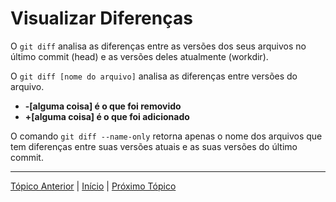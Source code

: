 # Visualizar Diferenças

O `git diff` analisa as diferenças entre as versões dos seus arquivos no último commit (head) e as versões deles atualmente (workdir).

O `git diff [nome do arquivo]` analisa as diferenças entre versões do arquivo.

* **-[alguma coisa] é o que foi removido**
* **+[alguma coisa] é o que foi adicionado**

O comando `git diff --name-only` retorna apenas o nome dos arquivos que tem diferenças entre suas versões atuais e as suas versões do último commit.

---

[Tópico Anterior](Logs.md) | [Início](README.md) | [Próximo Tópico](DesfazendoAlteracoes.md)